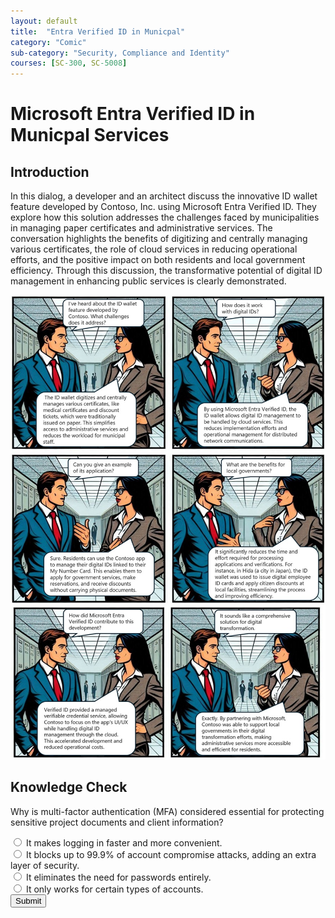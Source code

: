 ```yaml
---
layout: default
title:  "Entra Verified ID in Municpal"
category: "Comic"
sub-category: "Security, Compliance and Identity"
courses: [SC-300, SC-5008]
---
```


# Microsoft Entra Verified ID in Municpal Services

## Introduction
In this dialog, a developer and an architect discuss the innovative ID wallet feature developed by Contoso, Inc. using Microsoft Entra Verified ID. They explore how this solution addresses the challenges faced by municipalities in managing paper certificates and administrative services. The conversation highlights the benefits of digitizing and centrally managing various certificates, the role of cloud services in reducing operational efforts, and the positive impact on both residents and local government efficiency. Through this discussion, the transformative potential of digital ID management in enhancing public services is clearly demonstrated.

<a href="./images/vid1.jpg" download>
  <img src="./images/vid1.jpg" alt="A four-panel comic strip featuring two business professionals discussing the ID wallet feature developed by Contoso. They talk about how the ID wallet digitizes and manages various credentials, integrates with Microsoft Entra Verified ID for secure digital ID management, allows residents to use the Contoso app for government services, and benefits local governments by streamlining administrative tasks and improving efficiency." class="img-fluid">
</a>

<a href="./images/vid2.jpg" download>
  <img src="./images/vid2.jpg" alt="A two-panel comic strip featuring a conversation between two business professionals. In the first panel, they discuss how Microsoft Entra Verified ID contributed to Contoso's development by providing a managed verifiable credential service, allowing Contoso to focus on the app's UI/UX while handling digital ID management through the cloud. In the second panel, they highlight how this partnership with Microsoft supported local governments in their digital transformation efforts, making administrative services more accessible and efficient for residents." class="img-fluid">
</a>

## Knowledge Check

Why is multi-factor authentication (MFA) considered essential for protecting sensitive project documents and client information?

<form id="quizForm">
  <input type="radio" id="q1" name="answer" value="q1">
  <label for="a1">  It makes logging in faster and more convenient.</label><br>
  <input type="radio" id="q2" name="answer" value="q2">
  <label for="a2">It blocks up to 99.9% of account compromise attacks, adding an extra layer of security.</label><br>
  <input type="radio" id="q3" name="answer" value="q3">
  <label for="a3">It eliminates the need for passwords entirely.</label><br>
  <input type="radio" id="q4" name="answer" value="q4">
  <label for="a4"> It only works for certain types of accounts.</label><br>
  <button type="button" onclick="checkAnswer()" class="styled-button">Submit</button>
</form>

<p id="result"></p>

<script>
  function checkAnswer() {
    var radios = document.getElementsByName('answer');
    var correctAnswer = 'q2';
    var result = document.getElementById('result');
    var selected = false;

    for (var i = 0; i < radios.length; i++) {
      if (radios[i].checked) {
        selected = true;
        if (radios[i].value === correctAnswer) {
          result.textContent = 'Correct!';
          result.style.color = 'green';
        } else {
          result.textContent = 'Incorrect. Try again!';
          result.style.color = 'red';
        }
        break;
      }
    }

    if (!selected) {
      result.textContent = 'Please select an answer.';
      result.style.color = 'orange';
    }
  }
</script>
